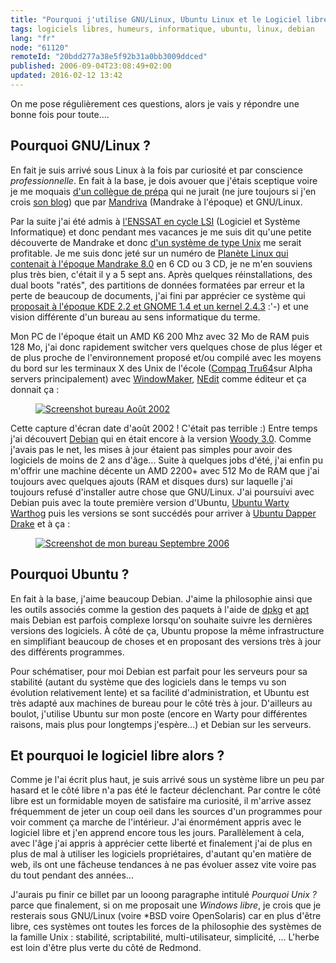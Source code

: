 ```yaml
---
title: "Pourquoi j'utilise GNU/Linux, Ubuntu Linux et le Logiciel libre ?"
tags: logiciels libres, humeurs, informatique, ubuntu, linux, debian
lang: "fr"
node: "61120"
remoteId: "20bdd277a38e5f92b31a0bb3009ddced"
published: 2006-09-04T23:08:49+02:00
updated: 2016-02-12 13:42
---
```


On me pose régulièrement ces questions, alors je vais y répondre une bonne fois
pour toute....


## Pourquoi GNU/Linux ?


En fait je suis arrivé sous Linux à la fois par curiosité et par conscience
*professionnelle*. En fait à la base, je dois avouer que j'étais sceptique voire
je me moquais [d'un collègue de prépa](http://ofaurax.free.fr) qui ne jurait (ne
jure toujours si j'en crois [son
blog](http://ofaurax.free.fr/blog/?billet=2006-09-01-00h19-0200.xml)) que par
[Mandriva](http://www.mandriva.com/fr/community) (Mandrake à l'époque) et
GNU/Linux.

Par la suite j'ai été admis à [l'ENSSAT en cycle
LSI](http://www.enssat.fr/fr_FR/formations/formation-ingenieur-informatique) (Logiciel et
Système Informatique) et donc pendant mes vacances je me suis dit qu'une petite
découverte de Mandrake et donc [d'un système de type
Unix](http://www.levenez.com/unix/) me serait profitable. Je me suis donc jeté
sur un numéro de [Planète Linux qui contenait à l'époque Mandrake
8.0](http://linuxfr.org/2001/05/12/3498.html) en 6 CD ou 3 CD, je ne m'en
souviens plus très bien, c'était il y a 5 sept ans. Après quelques
réinstallations, des dual boots &quot;ratés&quot;, des partitions de données
formatées par erreur et la perte de beaucoup de documents, j'ai fini par
apprécier ce système qui [proposait à l'époque KDE 2.2 et GNOME 1.4 et un kernel
2.4.3](http://linuxfr.org/2001/04/19/3225.html) :'-) et une vision différente
d'un bureau au sens informatique du terme.


Mon PC de l'époque était un AMD K6 200 Mhz avec 32 Mo de RAM puis 128 Mo, j'ai
donc rapidement switcher vers quelques chose de plus léger et de plus proche de
l'environnement proposé et/ou compilé avec les moyens du bord sur les terminaux
X des Unix de l'école ([Compaq Tru64](http://h30097.www3.hp.com/)sur Alpha
servers principalement) avec
[WindowMaker](http://pwet.fr/man/linux/commandes/x2/wmaker),
[NEdit](http://pwet.fr/man/linux/commandes/nedit) comme éditeur et ça donnait
ça&nbsp;:

<figure class="object-center"><a href="/images/screenshot-bureau-aout-2002.png"><img loading="lazy" src="/images/330x/screenshot-bureau-aout-2002.png" alt="Screenshot bureau Août 2002">
</a></figure>

Cette capture d'écran date d'août 2002 ! C'était pas terrible :) Entre temps
j'ai découvert [Debian](http://www.debian.org) qui en était encore à la version
[Woody 3.0](http://www.debian.org/releases/woody/). Comme j'avais pas le net,
les mises à jour étaient pas simples pour avoir des logiciels de moins de 2 ans
d'âge... Suite à quelques jobs d'été, j'ai enfin pu m'offrir une machine décente
un AMD 2200+ avec 512 Mo de RAM que j'ai toujours avec quelques ajouts (RAM et
disques durs) sur laquelle j'ai toujours refusé d'installer autre chose que
GNU/Linux. J'ai poursuivi avec Debian puis avec la toute première version
d'Ubuntu, [Ubuntu Warty
Warthog](https://lists.ubuntu.com/archives/ubuntu-announce/2004-October/000003.html)
puis les versions se sont succédés pour arriver à [Ubuntu Dapper
Drake](https://lists.ubuntu.com/archives/ubuntu-announce/2006-June/000083.html)
et à ça :

<figure class="object-center"><a
href="/images/screenshot-de-mon-bureau-septembre-2006.png"><img loading="lazy" src="/images/330x/screenshot-de-mon-bureau-septembre-2006.png" alt="Screenshot de mon bureau Septembre 2006"></a></figure>

## Pourquoi Ubuntu ?

En fait à la base, j'aime beaucoup Debian. J'aime la philosophie ainsi que les
outils associés comme la gestion des paquets à l'aide de
[dpkg](http://pwet.fr/man/linux/commandes/dpkg) et
[apt](http://pwet.fr/man/linux/administration_systeme/apt) mais Debian est
parfois complexe lorsqu'on souhaite suivre les dernières versions des logiciels.
À côté de ça, Ubuntu propose la même infrastructure en simplifiant beaucoup de
choses et en proposant des versions très à jour des différents programmes.

Pour schématiser, pour moi Debian est parfait pour les serveurs pour sa
stabilité (autant du système que des logiciels dans le temps vu son évolution
relativement lente) et sa facilité d'administration, et Ubuntu est très adapté
aux machines de bureau pour le côté très à jour. D'ailleurs au boulot, j'utilise
Ubuntu sur mon poste (encore en Warty pour différentes raisons, mais plus pour
longtemps j'espère...) et Debian sur les serveurs.

## Et pourquoi le logiciel libre alors ?

Comme je l'ai écrit plus haut, je suis arrivé sous un système libre un peu par
hasard et le côté libre n'a pas été le facteur déclenchant. Par contre le côté
libre est un formidable moyen de satisfaire ma curiosité, il m'arrive assez
fréquemment de jeter un coup oeil dans les sources d'un programmes pour voir
comment ça marche de l'intérieur. J'ai énormément appris avec le logiciel libre
et j'en apprend encore tous les jours. Parallèlement à cela, avec l'âge j'ai
appris à apprécier cette liberté et finalement j'ai de plus en plus de mal à
utiliser les logiciels propriétaires, d'autant qu'en matière de web, ils ont une
fâcheuse tendances à ne pas évoluer assez vite voire pas du tout pendant des
années...


J'aurais pu finir ce billet par un looong paragraphe intitulé *Pourquoi Unix
?* parce que finalement, si on me proposait une *Windows libre*, je crois que
je resterais sous GNU/Linux (voire \*BSD voire OpenSolaris) car en plus d'être
libre, ces systèmes ont toutes les forces de la philosophie des systèmes de la
famille Unix&nbsp;: stabilité, scriptabilité, multi-utilisateur, simplicité,
... L'herbe est loin d'être plus verte du côté de Redmond.
